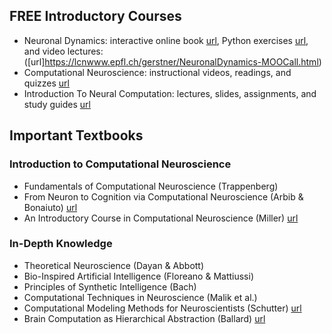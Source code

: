## FREE Introductory Courses
- Neuronal Dynamics: interactive online book [url](https://neuronaldynamics.epfl.ch/online/index.html), Python exercises [url](https://neuronaldynamics-exercises.readthedocs.io/en/latest/), and video lectures: ([url]https://lcnwww.epfl.ch/gerstner/NeuronalDynamics-MOOCall.html)
- Computational Neuroscience: instructional videos, readings, and quizzes [url](https://www.coursera.org/learn/computational-neuroscience)
- Introduction To Neural Computation: lectures, slides, assignments, and study guides [url](https://ocw.mit.edu/courses/9-40-introduction-to-neural-computation-spring-2018/pages/lecture-notes/)

## Important Textbooks
### Introduction to Computational Neuroscience
- Fundamentals of Computational Neuroscience (Trappenberg)
- From Neuron to Cognition via Computational Neuroscience (Arbib & Bonaiuto) [url](https://mitpress.mit.edu/9780262034968/from-neuron-to-cognition-via-computational-neuroscience/)
- An Introductory Course in Computational Neuroscience (Miller) [url](https://mitpress.mit.edu/9780262038256/an-introductory-course-in-computational-neuroscience/)

### In-Depth Knowledge
- Theoretical Neuroscience (Dayan & Abbott)
- Bio-Inspired Artificial Intelligence (Floreano & Mattiussi)
- Principles of Synthetic Intelligence (Bach)
- Computational Techniques in Neuroscience (Malik et al.)
- Computational Modeling Methods for Neuroscientists (Schutter) [url](https://direct-mit-edu.ezp-prod1.hul.harvard.edu/books/edited-volume/3159/Computational-Modeling-Methods-for-Neuroscientists)
- Brain Computation as Hierarchical Abstraction (Ballard) [url](https://direct-mit-edu.ezp-prod1.hul.harvard.edu/books/monograph/4033/Brain-Computation-as-Hierarchical-Abstraction)
